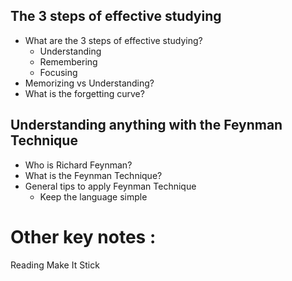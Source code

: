 ## The 3 steps of effective studying
* What are the 3 steps of effective studying?
	* Understanding
	* Remembering
	* Focusing
* Memorizing vs Understanding?
* What is the forgetting curve?

## Understanding anything with the Feynman Technique
* Who is Richard Feynman?
* What is the Feynman Technique?
* General tips to apply Feynman Technique
	* Keep the language simple





# Other key notes : 
Reading Make It Stick


	
